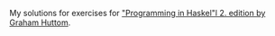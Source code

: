 My solutions for exercises for ["Programming in Haskel"l 2. edition by Graham Huttom](https://people.cs.nott.ac.uk/pszgmh/pih.html).

